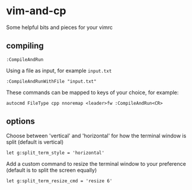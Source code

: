 # vim-and-cp

Some helpful bits and pieces for your vimrc

## compiling

```vim
:CompileAndRun
```

Using a file as input, for example `input.txt`

```vim
:CompileAndRunWithFile "input.txt"
```

These commands can be mapped to keys of your choice, for example:

```vim
autocmd FileType cpp nnoremap <leader>fw :CompileAndRun<CR>
```

## options

Choose between 'vertical' and 'horizontal' for how the terminal window is split
(default is vertical)

```vim
let g:split_term_style = 'horizontal'
```

Add a custom command to resize the terminal window to your preference
(default is to split the screen equally)

```vim
let g:split_term_resize_cmd = 'resize 6'
```
